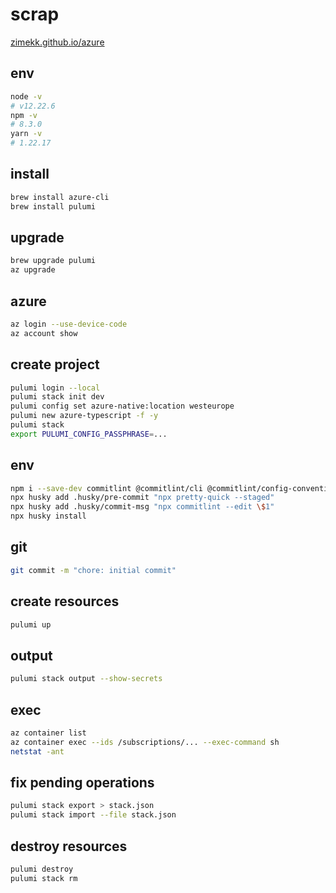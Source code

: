 # scrap

[zimekk.github.io/azure](https://zimekk.github.io/azure)

## env

```sh
node -v
# v12.22.6
npm -v
# 8.3.0
yarn -v
# 1.22.17
```

## install

```sh
brew install azure-cli
brew install pulumi
```

## upgrade

```sh
brew upgrade pulumi
az upgrade
```

## azure

```sh
az login --use-device-code
az account show
```

## create project

```sh
pulumi login --local
pulumi stack init dev
pulumi config set azure-native:location westeurope
pulumi new azure-typescript -f -y
pulumi stack
export PULUMI_CONFIG_PASSPHRASE=...
```

## env

```sh
npm i --save-dev commitlint @commitlint/cli @commitlint/config-conventional husky prettier pretty-quick
npx husky add .husky/pre-commit "npx pretty-quick --staged"
npx husky add .husky/commit-msg "npx commitlint --edit \$1"
npx husky install
```

## git

```sh
git commit -m "chore: initial commit"
```

## create resources

```sh
pulumi up
```

## output

```sh
pulumi stack output --show-secrets
```

## exec

```sh
az container list
az container exec --ids /subscriptions/... --exec-command sh
netstat -ant
```

## fix pending operations

```sh
pulumi stack export > stack.json
pulumi stack import --file stack.json
```

## destroy resources

```sh
pulumi destroy
pulumi stack rm
```
